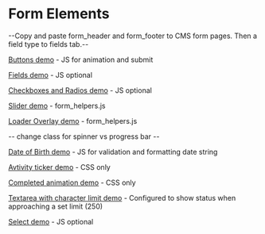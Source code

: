 # Form Elements

--Copy and paste form_header and form_footer to CMS form pages. Then a field type to fields tab.--

[Buttons demo](https://www.envoyhub.com/style-guide/buttons.html) - JS for animation and submit

[Fields demo](https://www.envoyhub.com/style-guide/fields.html) - JS optional 

[Checkboxes and Radios demo](https://www.envoyhub.com/style-guide/checkboxes-and-radios.html) - JS optional 

[Slider demo](https://www.envoyhub.com/style-guide/slider.html) - form_helpers.js

[Loader Overlay demo](https://www.envoyhub.com/style-guide/loader.html) - form_helpers.js

-- change class for spinner vs progress bar --

[Date of Birth demo](https://www.envoyhub.com/style-guide/dob.html) - JS for validation and formatting date string

[Avtivity ticker demo](https://www.envoyhub.com/style-guide/ticker.html) - CSS only

[Completed animation demo](https://www.envoyhub.com/style-guide/completion.html) - CSS only

[Textarea with character limit demo](https://www.envoyhub.com/style-guide/fields.html) - Configured to show status when approaching a set limit (250)

[Select demo](https://www.envoyhub.com/style-guide/select.html) - JS optional 

